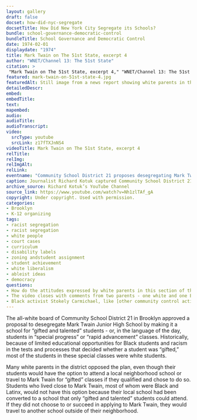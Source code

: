 ```yaml
--- 
layout: gallery
draft: false
docset: how-did-nyc-segregate
docsetTitle: How Did New York City Segregate its Schools?
bundle: school-governance-democratic-control
bundleTitle: School Governance and Democratic Control
date: 1974-02-01
displaydate: "1974"
title: Mark Twain on The 51st State, excerpt 4
author: "WNET/Channel 13: The 51st State"
citation: >
 "Mark Twain on The 51st State, excerpt 4," "WNET/Channel 13: The 51st State", in New York City Civil Rights History Project, Accessed: [Month Day, Year], https://nyccivilrightshistory.org/gallery/mark-twain-on-51st-state-4.
featured: mark-twain-on-51st-state-4.jpg
featuredAlt: Still image from a news report showing white parents in the audience of a town hall meeting
detailedDescr: 
embed: 
embedTitle: 
text: 
mapembed: 
audio: 
audioTitle: 
audioTranscript: 
video: 
  srcType: youtube
  srcLink: z17fTXJnNS4
videoTitle: Mark Twain on The 51st State, excerpt 4
relTitle: 
relImg: 
relImgAlt: 
relLink: 
eventname: "Community School District 21 proposes desegregating Mark Twain by making it a school for \"gifted and talented\" students."
caption: Journalist Richard Kotuk captured Community School District 21’s discussion of a desegregation plan for Mark Twain Junior High School. 
archive_source: Richard Kotuk’s YouTube Channel
source_link: https://www.youtube.com/watch?v=Nh1zlTAf_gA
copyright: Under copyright. Used with permission. 
categories: 
- Brooklyn
- K-12 organizing
tags: 
- racist segregation
- racist segregation
- white people
- court cases
- curriculum
- disability labels
- zoning andstudent assignment
- student achievement
- white liberalism
- ableist ideas
- democracy
questions: 
- How do the attitudes expressed by white parents in this section of the video compare to those in other excerpts of the video? How do the attitudes reflect other ideas or policies that you have encountered in [this collection of documents](/topics/how-did-nyc-segregate)? 
- The video closes with comments from two parents - one white and one Black. How do their opinions differ? Do these two arguments continue to exist today? Who holds them, and why? 
- Black activist Stokely Carmichael, like [other community control activists](/topics/who-governs-schools/community-control/), focused less on desegregation and more on the importance of Black communities having control over their own schools. What do you think Carmichael would have said if he had seen this film from Community School District 21? 
--- 
```


The all-white board of Community School District 21 in Brooklyn approved a proposal to desegregate Mark Twain Junior High School by making it a school for “gifted and talented” students - or, in the language of the day, students in “special progress” or “rapid advancement” classes. Historically, because of limited educational opportunities for Black students and racism in the tests and processes that decided whether a student was “gifted,” most of the students in these special classes were white students.

Many white parents in the district opposed the plan, even though their students would have the option to attend a local neighborhood school or travel to Mark Twain for “gifted” classes if they qualified and chose to do so. Students who lived close to Mark Twain, most of whom were Black and Latinx, would not have this option because their local school had been converted to a school that only “gifted and talented” students could attend. If they did not choose to or succeed in applying to Mark Twain, they would travel to another school outside of their neighborhood.
